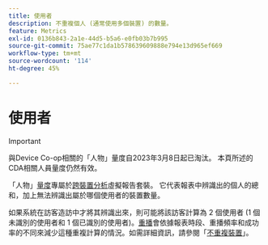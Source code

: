 ```yaml
---
title: 使用者
description: 不重複個人 (通常使用多個裝置) 的數量。
feature: Metrics
exl-id: 0136b843-2a1e-44d5-b5a6-e0fb03b7b995
source-git-commit: 75ae77c1da1b578639609888e794e13d965ef669
workflow-type: tm+mt
source-wordcount: '114'
ht-degree: 45%

---
```


# 使用者

>[!IMPORTANT]
>
>與Device Co-op相關的「人物」量度自2023年3月8日起已淘汰。 本頁所述的CDA相關人員量度仍然有效。

「人物」[量度](overview.md)專屬於[跨裝置分析](../cda/overview.md)虛擬報告套裝。 它代表報表中辨識出的個人的總和，加上無法辨識出屬於哪個使用者的裝置數量。

如果系統在訪客造訪中才將其辨識出來，則可能將該訪客計算為 2 個使用者 (1 個未識別的使用者和 1 個已識別的使用者)。[重播](/help/components/cda/replay.md)會依據報表時段、重播頻率和成功率的不同來減少這種重複計算的情況。如需詳細資訊，請參閱「[不重複裝置](unique-devices.md)」。

